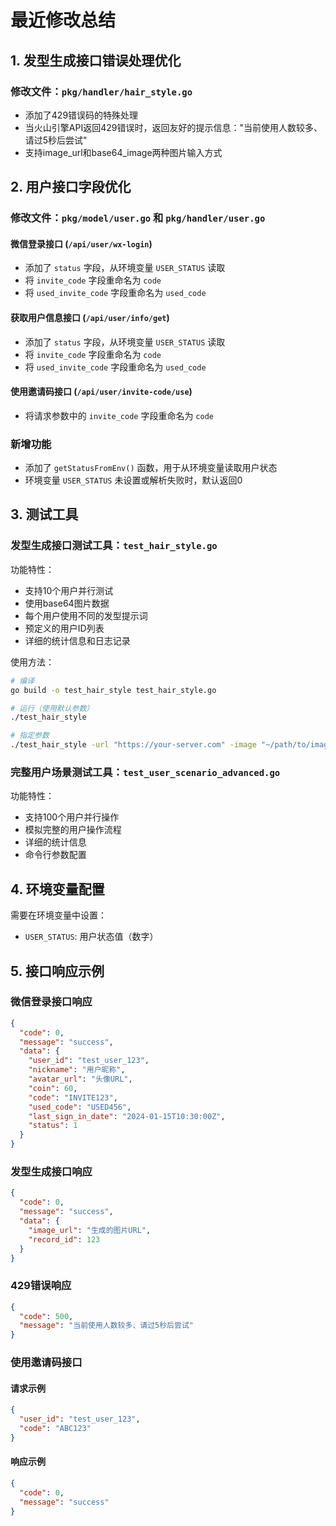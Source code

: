 # 最近修改总结

## 1. 发型生成接口错误处理优化

### 修改文件：`pkg/handler/hair_style.go`

- 添加了429错误码的特殊处理
- 当火山引擎API返回429错误时，返回友好的提示信息："当前使用人数较多、请过5秒后尝试"
- 支持image_url和base64_image两种图片输入方式

## 2. 用户接口字段优化

### 修改文件：`pkg/model/user.go` 和 `pkg/handler/user.go`

#### 微信登录接口 (`/api/user/wx-login`)
- 添加了 `status` 字段，从环境变量 `USER_STATUS` 读取
- 将 `invite_code` 字段重命名为 `code`
- 将 `used_invite_code` 字段重命名为 `used_code`

#### 获取用户信息接口 (`/api/user/info/get`)
- 添加了 `status` 字段，从环境变量 `USER_STATUS` 读取
- 将 `invite_code` 字段重命名为 `code`
- 将 `used_invite_code` 字段重命名为 `used_code`

#### 使用邀请码接口 (`/api/user/invite-code/use`)
- 将请求参数中的 `invite_code` 字段重命名为 `code`

### 新增功能
- 添加了 `getStatusFromEnv()` 函数，用于从环境变量读取用户状态
- 环境变量 `USER_STATUS` 未设置或解析失败时，默认返回0

## 3. 测试工具

### 发型生成接口测试工具：`test_hair_style.go`

功能特性：
- 支持10个用户并行测试
- 使用base64图片数据
- 每个用户使用不同的发型提示词
- 预定义的用户ID列表
- 详细的统计信息和日志记录

使用方法：
```bash
# 编译
go build -o test_hair_style test_hair_style.go

# 运行（使用默认参数）
./test_hair_style

# 指定参数
./test_hair_style -url "https://your-server.com" -image "~/path/to/image.jpg" -verbose
```

### 完整用户场景测试工具：`test_user_scenario_advanced.go`

功能特性：
- 支持100个用户并行操作
- 模拟完整的用户操作流程
- 详细的统计信息
- 命令行参数配置

## 4. 环境变量配置

需要在环境变量中设置：
- `USER_STATUS`: 用户状态值（数字）

## 5. 接口响应示例

### 微信登录接口响应
```json
{
  "code": 0,
  "message": "success",
  "data": {
    "user_id": "test_user_123",
    "nickname": "用户昵称",
    "avatar_url": "头像URL",
    "coin": 60,
    "code": "INVITE123",
    "used_code": "USED456",
    "last_sign_in_date": "2024-01-15T10:30:00Z",
    "status": 1
  }
}
```

### 发型生成接口响应
```json
{
  "code": 0,
  "message": "success",
  "data": {
    "image_url": "生成的图片URL",
    "record_id": 123
  }
}
```

### 429错误响应
```json
{
  "code": 500,
  "message": "当前使用人数较多、请过5秒后尝试"
}
```

### 使用邀请码接口

#### 请求示例
```json
{
  "user_id": "test_user_123",
  "code": "ABC123"
}
```

#### 响应示例
```json
{
  "code": 0,
  "message": "success"
}
``` 